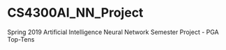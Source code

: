# CS4300AI_NN_Project
Spring 2019 Artificial Intelligence Neural Network Semester Project - PGA Top-Tens 
